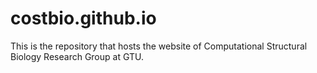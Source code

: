 # costbio.github.io

This is the repository that hosts the website of Computational Structural Biology Research Group at GTU.
